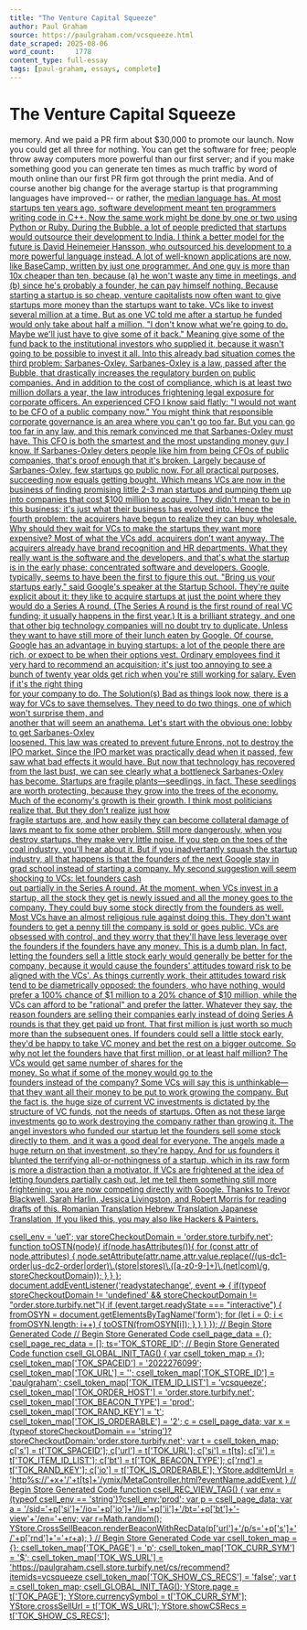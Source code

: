```yaml
---
title: "The Venture Capital Squeeze"
author: Paul Graham
source: https://paulgraham.com/vcsqueeze.html
date_scraped: 2025-08-06
word_count:     1778
content_type: full-essay
tags: [paul-graham, essays, complete]
---
```


# The Venture Capital Squeeze

memory.  And we paid a PR firm about $30,000 to promote our launch.
Now you could get all three for nothing.  You can get the software
for free; people throw away computers more powerful than our first
server; and if you make something good you can generate ten times
as much traffic by word of mouth online than our first PR firm got
through the print media.
And of course another big change for the average startup is that
programming languages have improved-- or rather, the <a
href="avg.html">median language has.  At most startups ten years
ago, software development meant ten programmers writing code in
C++.  Now the same work might be done by one or two using Python
or Ruby.
During the Bubble, a lot of people predicted that startups would
outsource their development to India.  I think a better model for
the future is David Heinemeier Hansson, who outsourced his development
to a more powerful language instead.  A lot of well-known applications
are now, like BaseCamp, written by just one programmer.  And one
guy is more than 10x cheaper than ten, because (a) he won't waste
any time in meetings, and (b) since he's probably a founder, he can
pay himself nothing.
Because starting a startup is so cheap, venture capitalists now
often want to give startups more money than the startups want to
take.  VCs like to invest several million at a time.  But as one
VC told me after a startup he funded would only take about half a
million, "I don't know what we're going to do.  Maybe we'll just
have to give some of it back." Meaning give some of the fund back
to the institutional investors who supplied it, because it wasn't
going to be possible to invest it all.
Into this already bad situation comes the third problem: Sarbanes-Oxley.
Sarbanes-Oxley is a law, passed after the Bubble, that drastically
increases the regulatory burden on public companies. And in addition
to the cost of compliance, which is at least two million dollars a
year, the law introduces frightening legal exposure for corporate
officers.  An experienced CFO I know said flatly: "I would not
want to be CFO of a public company now."
You might think that responsible corporate governance is an area
where you can't go too far.  But you can go too far in any law, and
this remark convinced me that Sarbanes-Oxley must have.  This CFO
is both the smartest and the most upstanding money guy I know.  If
Sarbanes-Oxley deters people like him from being CFOs of public  
companies, that's proof enough that it's broken.
Largely because of Sarbanes-Oxley, few startups go public now.  For
all practical purposes, succeeding now equals getting bought.  Which
means VCs are now in the business of finding promising little 2-3
man startups and pumping them up into companies that cost $100
million to acquire.   They didn't mean to be in this business; it's
just what their business has evolved into.
Hence the fourth problem: the acquirers have begun to realize they
can buy wholesale.  Why should they wait for VCs to make the startups
they want more expensive?  Most of what the VCs add, acquirers don't
want anyway.  The acquirers already have brand recognition and HR
departments.  What they really want is the software and the developers,
and that's what the startup is in the early phase: concentrated
software and developers.
Google, typically, seems to have been the first to figure this out.
"Bring us your startups early," said Google's speaker at the <a  
href="http://startupschool.org">Startup School.  They're quite
explicit about it: they like to acquire startups at just the point
where they would do a Series A round.  (The Series A round is the
first round of real VC funding; it usually happens in the first
year.) It is a brilliant strategy, and one that other big technology
companies will no doubt try to duplicate.  Unless they want to have 
still more of their lunch eaten by Google.
Of course, Google has an advantage in buying startups: a lot of the
people there are rich, or expect to be when their options vest.
Ordinary employees find it very hard to recommend an acquisition;
it's just too annoying to see a bunch of twenty year olds get rich
when you're still working for salary.  Even if it's the right thing   
for your company to do.
The Solution(s)
Bad as things look now, there is a way for VCs to save themselves.
They need to do two things, one of which won't surprise them, and  
another that will seem an anathema.
Let's start with the obvious one: lobby to get Sarbanes-Oxley  
loosened.  This law was created to prevent future Enrons, not to
destroy the IPO market.  Since the IPO market was practically dead
when it passed, few saw what bad effects it would have.  But now 
that technology has recovered from the last bust, we can see clearly
what a bottleneck Sarbanes-Oxley has become.
Startups are fragile plants—seedlings, in fact.  These seedlings
are worth protecting, because they grow into the trees of the
economy.  Much of the economy's growth is their growth.  I think
most politicians realize that.  But they don't realize just how   
fragile startups are, and how easily they can become collateral
damage of laws meant to fix some other problem.
Still more dangerously, when you destroy startups, they make very
little noise.  If you step on the toes of the coal industry, you'll
hear about it.  But if you inadvertantly squash the startup industry,
all that happens is that the founders of the next Google stay in 
grad school instead of starting a company.
My second suggestion will seem shocking to VCs: let founders cash  
out partially in the Series A round.  At the moment, when VCs invest
in a startup, all the stock they get is newly issued and all the 
money goes to the company.  They could buy some stock directly from
the founders as well.
Most VCs have an almost religious rule against doing this.  They
don't want founders to get a penny till the company is sold or goes
public.  VCs are obsessed with control, and they worry that they'll
have less leverage over the founders if the founders have any money.
This is a dumb plan.  In fact, letting the founders sell a little stock
early would generally be better for the company, because it would
cause the founders' attitudes toward risk to be aligned with the
VCs'.  As things currently work, their attitudes toward risk tend
to be diametrically opposed: the founders, who have nothing, would
prefer a 100% chance of $1 million to a 20% chance of $10 million,
while the VCs can afford to be "rational" and prefer the latter.
Whatever they say, the reason founders are selling their companies
early instead of doing Series A rounds is that they get paid up
front.  That first million is just worth so much more than the
subsequent ones.  If founders could sell a little stock early,
they'd be happy to take VC money and bet the rest on a bigger
outcome.
So why not let the founders have that first million, or at least
half million?  The VCs would get same number of shares for the   
money.  So what if some of the money would go to the  
founders instead of the company?
Some VCs will say this is
unthinkable—that they want all their money to be put to work
growing the company.  But the fact is, the huge size of current VC
investments is dictated by the structure
of VC funds, not the needs of startups.  Often as not these large  
investments go to work destroying the company rather than growing
it.
The angel investors who funded our startup let the founders sell
some stock directly to them, and it was a good deal for everyone. 
The angels made a huge return on that investment, so they're happy.
And for us founders it blunted the terrifying all-or-nothingness
of a startup, which in its raw form is more a distraction than a
motivator.
If VCs are frightened at the idea of letting founders partially
cash out, let me tell them something still more frightening: you
are now competing directly with Google.
Thanks to Trevor Blackwell, Sarah Harlin, Jessica
Livingston, and Robert Morris for reading drafts of this.
Romanian Translation
Hebrew Translation
Japanese Translation
<img src="http://www.virtumundo.com/images/spacer.gif"
height=15 width=1>
If you liked this, you may also like
Hackers & Painters.
</td
>
csell_env = 'ue1';
 var storeCheckoutDomain = 'order.store.turbify.net';
  function toOSTN(node){
    if(node.hasAttributes()){
      for (const attr of node.attributes) {
        node.setAttribute(attr.name,attr.value.replace(/(us-dc1-order|us-dc2-order|order)\.(store|stores)\.([a-z0-9-]+)\.(net|com)/g, storeCheckoutDomain));
      }
    }
  };
  document.addEventListener('readystatechange', event => {
  if(typeof storeCheckoutDomain != 'undefined' && storeCheckoutDomain != "order.store.turbify.net"){
    if (event.target.readyState === "interactive") {
      fromOSYN = document.getElementsByTagName('form');
        for (let i = 0; i < fromOSYN.length; i++) {
          toOSTN(fromOSYN[i]);
        }
      }
    }
  });
// Begin Store Generated Code
// Begin Store Generated Code
 csell_page_data = {}; csell_page_rec_data = []; ts='TOK_STORE_ID';
// Begin Store Generated Code
function csell_GLOBAL_INIT_TAG() { var csell_token_map = {}; csell_token_map['TOK_SPACEID'] = '2022276099'; csell_token_map['TOK_URL'] = ''; csell_token_map['TOK_STORE_ID'] = 'paulgraham'; csell_token_map['TOK_ITEM_ID_LIST'] = 'vcsqueeze'; csell_token_map['TOK_ORDER_HOST'] = 'order.store.turbify.net'; csell_token_map['TOK_BEACON_TYPE'] = 'prod'; csell_token_map['TOK_RAND_KEY'] = 't'; csell_token_map['TOK_IS_ORDERABLE'] = '2';  c = csell_page_data; var x = (typeof storeCheckoutDomain == 'string')?storeCheckoutDomain:'order.store.turbify.net'; var t = csell_token_map; c['s'] = t['TOK_SPACEID']; c['url'] = t['TOK_URL']; c['si'] = t[ts]; c['ii'] = t['TOK_ITEM_ID_LIST']; c['bt'] = t['TOK_BEACON_TYPE']; c['rnd'] = t['TOK_RAND_KEY']; c['io'] = t['TOK_IS_ORDERABLE']; YStore.addItemUrl = 'http%s://'+x+'/'+t[ts]+'/ymix/MetaController.html?eventName.addEvent } 
// Begin Store Generated Code
function csell_REC_VIEW_TAG() {  var env = (typeof csell_env == 'string')?csell_env:'prod'; var p = csell_page_data; var a = '/sid='+p['si']+'/io='+p['io']+'/ii='+p['ii']+'/bt='+p['bt']+'-view'+'/en='+env; var r=Math.random(); YStore.CrossSellBeacon.renderBeaconWithRecData(p['url']+'/p/s='+p['s']+'/'+p['rnd']+'='+r+a); } 
// Begin Store Generated Code
var csell_token_map = {}; csell_token_map['TOK_PAGE'] = 'p'; csell_token_map['TOK_CURR_SYM'] = '$'; csell_token_map['TOK_WS_URL'] = 'https://paulgraham.csell.store.turbify.net/cs/recommend?itemids=vcsqueeze csell_token_map['TOK_SHOW_CS_RECS'] = 'false';  var t = csell_token_map; csell_GLOBAL_INIT_TAG(); YStore.page = t['TOK_PAGE']; YStore.currencySymbol = t['TOK_CURR_SYM']; YStore.crossSellUrl = t['TOK_WS_URL']; YStore.showCSRecs = t['TOK_SHOW_CS_RECS'];   
